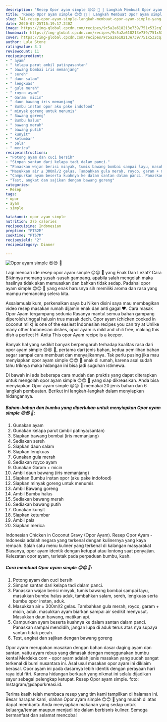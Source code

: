 ```yaml
---
description: "Resep Opor ayam simple 😍😍 🐔 | Langkah Membuat Opor ayam simple 😍😍 🐔 Yang Bisa Manjain Lidah"
title: "Resep Opor ayam simple 😍😍 🐔 | Langkah Membuat Opor ayam simple 😍😍 🐔 Yang Bisa Manjain Lidah"
slug: 741-resep-opor-ayam-simple-langkah-membuat-opor-ayam-simple-yang-bisa-manjain-lidah
date: 2020-07-25T15:19:17.240Z
image: https://img-global.cpcdn.com/recipes/9c5a2a618213e739/751x532cq70/opor-ayam-simple-😍😍-🐔-foto-resep-utama.jpg
thumbnail: https://img-global.cpcdn.com/recipes/9c5a2a618213e739/751x532cq70/opor-ayam-simple-😍😍-🐔-foto-resep-utama.jpg
cover: https://img-global.cpcdn.com/recipes/9c5a2a618213e739/751x532cq70/opor-ayam-simple-😍😍-🐔-foto-resep-utama.jpg
author: Lula Stone
ratingvalue: 3.1
reviewcount: 11
recipeingredient:
- " ayam"
- " kelapa parut ambil patinyasantan"
- " bawang bombai iris memanjang"
- " sereh"
- " daun salam"
- " lengkuas"
- " gula merah"
- " royco ayam"
- " Garam  micin"
- " daun bawang iris memanjang"
- " Bumbu instan opor aku pake indofood"
- " minyak goreng untuk menumis"
- " Bawang goreng"
- " Bumbu halus"
- " bawang merah"
- " bawang putih"
- " kunyit"
- " ketumbar"
- " pala"
- " merica"
recipeinstructions:
- "Potong ayam dan cuci bersih"
- "Simpan santan dari kelapa tadi dalam panci."
- "Panaskan wajan berisi minyak, tumis bawang bombai sampai layu, masukkan bumbu halus aduk, tambahkan salam, sereh, lengkuas serta bumbu opor instan, aduk."
- "Masukkan air ± 300ml/2 gelas. Tambahkan gula merah, royco, garam + micin, aduk. masukkan ayam biarkan sampai air sedikit menyusut. Masukkan daun bawang, matikan api."
- "Campurkan ayam beserta kuahnya ke dalam santan dalam panci. Panaskan sampai mendidih, jangan lupa di aduk terus atas nya supaya santan tidak pecah."
- "Test, angkat dan sajikan dengan bawang goreng"
categories:
- Resep
tags:
- opor
- ayam
- simple

katakunci: opor ayam simple 
nutrition: 275 calories
recipecuisine: Indonesian
preptime: "PT32M"
cooktime: "PT57M"
recipeyield: "2"
recipecategory: Dinner

---
```



![Opor ayam simple 😍😍 🐔](https://img-global.cpcdn.com/recipes/9c5a2a618213e739/751x532cq70/opor-ayam-simple-😍😍-🐔-foto-resep-utama.jpg)

Lagi mencari ide resep opor ayam simple 😍😍 🐔 yang Enak Dan Lezat? Cara Bikinnya memang susah-susah gampang. apabila salah mengolah maka hasilnya tidak akan memuaskan dan bahkan tidak sedap. Padahal opor ayam simple 😍😍 🐔 yang enak harusnya sih memiliki aroma dan rasa yang mampu memancing selera kita.

Assalamualaikum, perkenalkan saya bu Niken disini saya mau membagikan video resep masakan rumah dijamin enak dan anti gagal ♥️. Cara masak Opor Ayam tergampang sedunia Rasanya mantul.semua bahan gampang diperoleh.tinggal halusin trus masak dech. Opor ayam (chicken cooked in coconut milk) is one of the easiest Indonesian recipes you can try at Unlike many other Indonesian dishes, opor ayam is mild and chili free, making this dish a perfect Hi Anita This opor Ayam recipe is a keeper.

Banyak hal yang sedikit banyak berpengaruh terhadap kualitas rasa dari opor ayam simple 😍😍 🐔, pertama dari jenis bahan, kedua pemilihan bahan segar sampai cara membuat dan menyajikannya. Tak perlu pusing jika mau menyiapkan opor ayam simple 😍😍 🐔 enak di rumah, karena asal sudah tahu triknya maka hidangan ini bisa jadi suguhan istimewa.


Di bawah ini ada beberapa cara mudah dan praktis yang dapat diterapkan untuk mengolah opor ayam simple 😍😍 🐔 yang siap dikreasikan. Anda bisa menyiapkan Opor ayam simple 😍😍 🐔 memakai 20 jenis bahan dan 6 langkah pembuatan. Berikut ini langkah-langkah dalam menyiapkan hidangannya.

<!--inarticleads1-->

##### Bahan-bahan dan bumbu yang diperlukan untuk menyiapkan Opor ayam simple 😍😍 🐔:

1. Gunakan  ayam
1. Gunakan  kelapa parut (ambil patinya/santan)
1. Siapkan  bawang bombai (iris memanjang)
1. Sediakan  sereh
1. Siapkan  daun salam
1. Siapkan  lengkuas
1. Gunakan  gula merah
1. Sediakan  royco ayam
1. Gunakan  Garam + micin
1. Ambil  daun bawang (iris memanjang)
1. Siapkan  Bumbu instan opor (aku pake indofood)
1. Siapkan  minyak goreng untuk menumis
1. Ambil  Bawang goreng
1. Ambil  Bumbu halus
1. Sediakan  bawang merah
1. Sediakan  bawang putih
1. Gunakan  kunyit
1. Siapkan  ketumbar
1. Ambil  pala
1. Siapkan  merica


Indonesian Chicken in Coconut Gravy (Opor Ayam). Resep Opor Ayam - Indonesia adalah negara yang terkenal dengan kulinernya yang kaya rempah. Salah satu menu kuliner yang terkenal di kalangan masyarakat Biasanya, opor ayam identik dengan ketupat atau lontong saat penyajian. Kelezatan opor ayam, terletak pada perpaduan bumbu, kuah. 

<!--inarticleads2-->

##### Cara membuat Opor ayam simple 😍😍 🐔:

1. Potong ayam dan cuci bersih
1. Simpan santan dari kelapa tadi dalam panci.
1. Panaskan wajan berisi minyak, tumis bawang bombai sampai layu, masukkan bumbu halus aduk, tambahkan salam, sereh, lengkuas serta bumbu opor instan, aduk.
1. Masukkan air ± 300ml/2 gelas. Tambahkan gula merah, royco, garam + micin, aduk. masukkan ayam biarkan sampai air sedikit menyusut. Masukkan daun bawang, matikan api.
1. Campurkan ayam beserta kuahnya ke dalam santan dalam panci. Panaskan sampai mendidih, jangan lupa di aduk terus atas nya supaya santan tidak pecah.
1. Test, angkat dan sajikan dengan bawang goreng


Opor ayam merupakan masakan dengan bahan dasar daging ayam dan santan, yaitu ayam rebus yang dimasak dengan menggunakan bumbu kental Merdeka.com - opor ayam adalah jenis masakan yang sudah sangat terkenal di bumi nusantara ini. Asal usul masakan opor ayam ini diklaim berasal. Opor ayam ini pada dasarnya lebih identik dengan perayaan hari raya idul fitri. Karena hidangan berkuah yang nikmat ini selalu dijadikan sayur sebagai pelengkap ketupat. Resep Opor ayam simple. foto: Instagram/@dapurkreasi.id. 

Terima kasih telah membaca resep yang tim kami tampilkan di halaman ini. Besar harapan kami, olahan Opor ayam simple 😍😍 🐔 yang mudah di atas dapat membantu Anda menyiapkan makanan yang sedap untuk keluarga/teman maupun menjadi ide dalam berbisnis kuliner. Semoga bermanfaat dan selamat mencoba!
